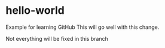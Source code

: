 # hello-world
Example for learning GitHub
This will go well with this change.

Not everything will be fixed in this branch
